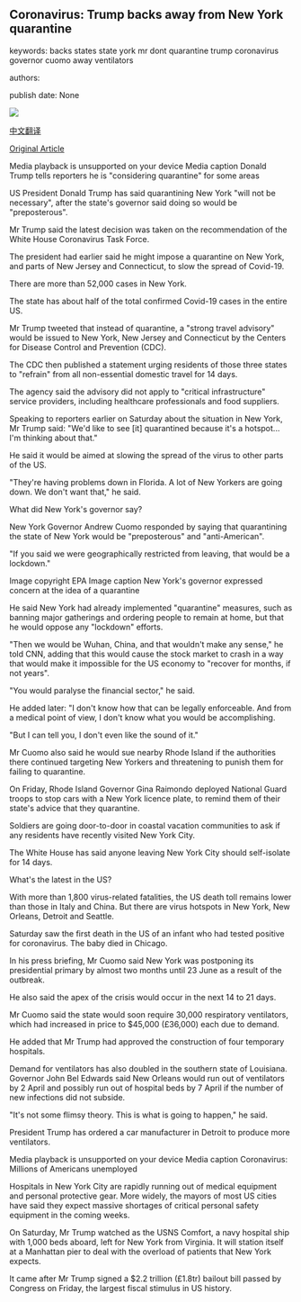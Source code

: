 ## Coronavirus: Trump backs away from New York quarantine

keywords: backs states state york mr dont quarantine trump coronavirus governor cuomo away ventilators

authors: 

publish date: None

![](https://ichef.bbci.co.uk/images/ic/1024x576/p0881c81.jpg)

[中文翻译](Coronavirus%3A%20Trump%20backs%20away%20from%20New%20York%20quarantine_zh.md)

[Original Article](https://www.bbc.com/news/world-us-canada-52080119)

Media playback is unsupported on your device Media caption Donald Trump tells reporters he is "considering quarantine" for some areas

US President Donald Trump has said quarantining New York "will not be necessary", after the state's governor said doing so would be "preposterous".

Mr Trump said the latest decision was taken on the recommendation of the White House Coronavirus Task Force.

The president had earlier said he might impose a quarantine on New York, and parts of New Jersey and Connecticut, to slow the spread of Covid-19.

There are more than 52,000 cases in New York.

The state has about half of the total confirmed Covid-19 cases in the entire US.

Mr Trump tweeted that instead of quarantine, a "strong travel advisory" would be issued to New York, New Jersey and Connecticut by the Centers for Disease Control and Prevention (CDC).

The CDC then published a statement urging residents of those three states to "refrain" from all non-essential domestic travel for 14 days.

The agency said the advisory did not apply to "critical infrastructure" service providers, including healthcare professionals and food suppliers.

Speaking to reporters earlier on Saturday about the situation in New York, Mr Trump said: "We'd like to see [it] quarantined because it's a hotspot... I'm thinking about that."

He said it would be aimed at slowing the spread of the virus to other parts of the US.

"They're having problems down in Florida. A lot of New Yorkers are going down. We don't want that," he said.

What did New York's governor say?

New York Governor Andrew Cuomo responded by saying that quarantining the state of New York would be "preposterous" and "anti-American".

"If you said we were geographically restricted from leaving, that would be a lockdown."

Image copyright EPA Image caption New York's governor expressed concern at the idea of a quarantine

He said New York had already implemented "quarantine" measures, such as banning major gatherings and ordering people to remain at home, but that he would oppose any "lockdown" efforts.

"Then we would be Wuhan, China, and that wouldn't make any sense," he told CNN, adding that this would cause the stock market to crash in a way that would make it impossible for the US economy to "recover for months, if not years".

"You would paralyse the financial sector," he said.

He added later: "I don't know how that can be legally enforceable. And from a medical point of view, I don't know what you would be accomplishing.

"But I can tell you, I don't even like the sound of it."

Mr Cuomo also said he would sue nearby Rhode Island if the authorities there continued targeting New Yorkers and threatening to punish them for failing to quarantine.

On Friday, Rhode Island Governor Gina Raimondo deployed National Guard troops to stop cars with a New York licence plate, to remind them of their state's advice that they quarantine.

Soldiers are going door-to-door in coastal vacation communities to ask if any residents have recently visited New York City.

The White House has said anyone leaving New York City should self-isolate for 14 days.

What's the latest in the US?

With more than 1,800 virus-related fatalities, the US death toll remains lower than those in Italy and China. But there are virus hotspots in New York, New Orleans, Detroit and Seattle.

Saturday saw the first death in the US of an infant who had tested positive for coronavirus. The baby died in Chicago.

In his press briefing, Mr Cuomo said New York was postponing its presidential primary by almost two months until 23 June as a result of the outbreak.

He also said the apex of the crisis would occur in the next 14 to 21 days.

Mr Cuomo said the state would soon require 30,000 respiratory ventilators, which had increased in price to $45,000 (£36,000) each due to demand.

He added that Mr Trump had approved the construction of four temporary hospitals.

Demand for ventilators has also doubled in the southern state of Louisiana. Governor John Bel Edwards said New Orleans would run out of ventilators by 2 April and possibly run out of hospital beds by 7 April if the number of new infections did not subside.

"It's not some flimsy theory. This is what is going to happen," he said.

President Trump has ordered a car manufacturer in Detroit to produce more ventilators.

Media playback is unsupported on your device Media caption Coronavirus: Millions of Americans unemployed

Hospitals in New York City are rapidly running out of medical equipment and personal protective gear. More widely, the mayors of most US cities have said they expect massive shortages of critical personal safety equipment in the coming weeks.

On Saturday, Mr Trump watched as the USNS Comfort, a navy hospital ship with 1,000 beds aboard, left for New York from Virginia. It will station itself at a Manhattan pier to deal with the overload of patients that New York expects.

It came after Mr Trump signed a $2.2 trillion (£1.8tr) bailout bill passed by Congress on Friday, the largest fiscal stimulus in US history.